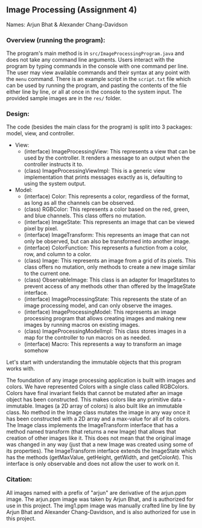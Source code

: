 ## Image Processing (Assignment 4)

Names: Arjun Bhat & Alexander Chang-Davidson

### Overview (running the program):

The program's main method is in `src/ImageProcessingProgram.java`
and does not take any command line arguments. Users interact with the program
by typing commands in the console with one command per line. The user may view
available commands and their syntax at any point with the `menu` command.
There is an example script in the `script.txt` file which can be used by running the
program, and pasting the contents of the file either line by line, or all at once in the
console to the system input. The provided sample images are in the `res/` folder.

### Design:

The code (besides the main class for the program) is split into 3 packages: model, view,
and controller.

- View:
    - (interface) ImageProcessingView: This represents a view that can be used by the
      controller. It renders a message to an output when the controller instructs it to.
    - (class) ImageProcessingViewImpl: This is a generic view implementation that prints
      messages exactly as is, defaulting to using the system output.
- Model:
    - (interface) Color: This represents a color, regardless of the format, as long as
      all the channels can be observed.
    - (class) RGBColor: This represents a color based on the red, green, and blue channels.
      This class offers no mutation.
    - (interface) ImageState: This represents an image that can be viewed pixel by pixel.
    - (interface) ImageTransform: This represents an image that can not only be observed,
      but can also be transformed into another image.
    - (interface) ColorFunction: This represents a function from a color, row, and column
      to a color.
    - (class) Image: This represents an image from a grid of its pixels. This class offers
      no mutation, only methods to create a new image similar to the current one.
    - (class) ObservableImage: This class is an adapter for ImageStates to prevent access
      of any methods other than offered by the ImageState interface.
    - (interface) ImageProcessingState: This represents the state of an image processing
      model, and can only observe the images.
    - (interface) ImageProcessingModel: This represents an image processing program that
      allows creating images and making new images by running macros on existing images.
    - (class) ImageProcessingModelImpl: This class stores images in a map for the controller
      to run macros on as needed.
    - (interface) Macro: This represents a way to transform an image somehow

Let's start with understanding the immutable objects that this program works with.

The foundation of any image processing application is built with images and colors.
We have represented Colors with a single class called RGBColors.
Colors have final invariant fields that cannot be mutated after
an image object has been constructed.
This makes colors like any primitive data - immutable.
Images (a 2D array of colors) is also built like an immutable class.
No method in the Image class mutates the image in any way once it has been constructed
with a 2D array and a max-value for all of its colors.
The Image class implements the ImageTransform interface that has a method named transform
(that returns a new Image) that allows that creation of other images like it.
This does not mean that the original image was changed in any way
(just that a new Image was created using some of its properties).
The ImageTransform interface extends the ImageState which has the methods
(getMaxValue, getHeight, getWidth, and getColorAt).
This interface is only observable and does not allow the user to work on it.

### Citation:

All images named with a prefix of "arjun" are derivative of the arjun.ppm image.
The arjun.ppm image was taken by Arjun Bhat, and is authorized for use in this project.
The img1.ppm image was manually crafted line by line by Arjun Bhat and Alexander Chang-Davidson,
and is also authorized for use in this project.
